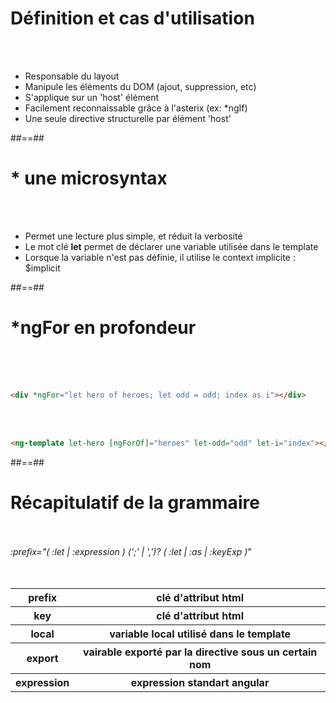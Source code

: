 <!-- .slide -->
# Définition et cas d'utilisation
<br><br>

- Responsable du layout
- Manipule les éléments du DOM (ajout, suppression, etc)
- S'applique sur un 'host' élément
- Facilement reconnaissable grâce à l'asterix (ex: *ngIf)
- Une seule directive structurelle par élément 'host'

##==##

<!-- .slide-->
# * une microsyntax
<br><br>

- Permet une lecture plus simple, et réduit la verbosité
- Le mot clé __let__ permet de déclarer une variable utilisée dans le template
- Lorsque la variable n'est pas définie, il utilise le context implicite : $implicit

##==##

<!-- .slide: class="with-code inconsolata" -->
# *ngFor en profondeur
<br><br><br>

```html
<div *ngFor="let hero of heroes; let odd = odd; index as i"></div>
```
<!-- .element: class="big-code" -->
<br><br>

```html
<ng-template let-hero [ngForOf]="heroes" let-odd="odd" let-i="index"></ng-template>
```
<!-- .element: class="big-code" -->

##==##

<!-- .slide: class="sfeir-basic-slide" -->

# Récapitulatif de la grammaire
<br><br>
<span class="bold important">*:prefix="( :let | :expression ) (';' | ',')? ( :let | :as | :keyExp )*"</span>
<br><br><br>
<table>
    <t-body>
        <tr>
            <th>prefix</th>
            <th>clé d'attribut html</th>
        </tr>
         <tr>
            <th>key</th>
            <th>clé d'attribut html</th>
        </tr>
         <tr>
            <th>local</th>
            <th>variable local utilisé dans le template</th>
        </tr>
         <tr>
            <th>export</th>
            <th>vairable exporté par la directive sous un certain nom</th>
        </tr>
         <tr>
            <th>expression</th>
            <th>expression standart angular</th>
        </tr>
    </t-body>
</table>
